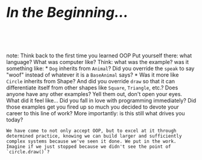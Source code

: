 <h1><em style="font-size: 130%">In the Beginning...</em></h1>
<br><br><br>

note:
    Think back to the first time you learned OOP
    Put yourself there: what language? What was computer like?
    Think: what was the example? was it something like:
        * `Dog` inherits from `Animal`? Did you override the `speak` to say "woof" instead of whatever it is a `BaseAnimal` says?
        * Was it more like `Circle` inherits from Shape? And did you override `draw` so that it can differentiate itself from other shapes like `Square`, `Triangle`, etc.?
    Does anyone have any other examples? Yell them out, don't open your eyes.
    What did it feel like... Did you fall in love with programming immediately?
    Did those examples get you fired up so much you decided to devote your career to this line of work?
    More importantly: is this still what drives you today?

    We have come to not only accept OOP, but to excel at it through determined practice, knowing we can build larger and sufficiently complex systems because we've seen it done. We put in the work. Imagine if we just stopped because we didn't see the point of `circle.draw()`?
